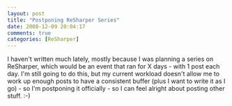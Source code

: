 ```yaml
---
layout: post
title: "Postponing ReSharper Series"
date: 2008-12-09 20:04:17
comments: true
categories: [ReSharper]
---
```


I haven't written much lately, mostly because I was planning a series on ReSharper, which would be an event that ran for X days - with 1 post each day. I'm still going to do this, but my current workload doesn't allow me to work up enough posts to have a consistent buffer (plus I want to write it as I go) - so I'm postponing it officially - so I can feel alright about posting other stuff. :-)
